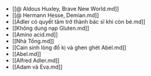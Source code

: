 - [[@ Aldous Huxley, Brave New World.md]]
- [[@ Hermann Hesse, Demian.md]]
- [[Adler có quyết tâm trở thành bác sĩ khi còn bé.md]]
- [[Không dung nạp Gluten.md]]
- [[Amino acid.md]]
- [[Nhà Tống.md]]
- [[Cain sinh lòng đố kị và ghen ghét Abel.md]]
- [[Abel.md]]
- [[Alfred Adler.md]]
- [[Adam và Eva.md]]

